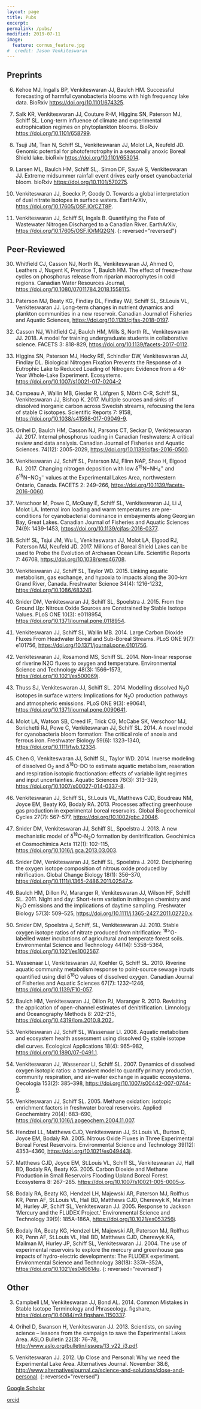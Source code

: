```yaml
---
layout: page
title: Pubs
excerpt:
permalink: /pubs/
modified: 2019-07-11
image:
  feature: cornus_feature.jpg
#  credit: Jason Venkiteswaran
---
```



## Preprints

6.	Kehoe MJ, Ingalls BP, Venkiteswaran JJ, Baulch HM. Successful forecasting of harmful cyanobacteria blooms with high frequency lake data. BioRxiv <https://doi.org/10.1101/674325>.
5.	Salk KR, Venkiteswaran JJ, Couture R-M, Higgins SN, Paterson MJ, Schiff SL. Long-term influence of climate and experimental eutrophication regimes on phytoplankton blooms. BioRxiv <https://doi.org/10.1101/658799>.
4.	Tsuji JM, Tran N, Schiff SL, Venkiteswaran JJ, Molot LA, Neufeld JD. Genomic potential for photoferrotrophy in a seasonally anoxic Boreal Shield lake. bioRxiv <https://doi.org/10.1101/653014>.
3.	Larsen ML, Baulch HM, Schiff SL,. Simon DF, Sauvé S, Venkiteswaran JJ. Extreme midsummer rainfall event drives early onset cyanobacterial bloom. bioRxiv <https://doi.org/10.1101/570275>.

2.	Venkiteswaran JJ, Boeckx P, Goody D. Towards a global interpretation of dual nitrate isotopes in surface waters. EarthArXiv, <https://doi.org/10.17605/OSF.IO/CZT8P>.

1.	Venkiteswaran JJ, Schiff Sl, Ingals B. Quantifying the Fate of Wastewater Nitrogen Discharged to a Canadian River. EarthArXiv, <https://doi.org/10.17605/OSF.IO/MQ2GN>.
{: reversed="reversed"}


## Peer-Reviewed

30. Whitfield CJ, Casson NJ, North RL, Venkiteswaran JJ, Ahmed O, Leathers J, Nugent K, Prentice T, Baulch HM. The effect of freeze-thaw cycles on phosphorus release from riparian macrophytes in cold regions. Canadian Water Resources Journal, <https://doi.org/10.1080/07011784.2018.1558115>.

29.	Paterson MJ, Beaty KG, Findlay DL, Findlay WJ, Schiff SL, St.Louis VL, Venkiteswaran JJ. Long-term changes in nutrient dynamics and plankton communities in a new reservoir. Canadian Journal of Fisheries and Aquatic Sciences, <https://doi.org/10.1139/cjfas-2018-0197>.

28.	Casson NJ, Whitfield CJ, Baulch HM, Mills S, North RL, Venkiteswaran JJ. 2018. A model for training undergraduate students in collaborative science. FACETS 3: 818-829, <https://doi.org/10.1139/facets-2017-0112>.

27.	Higgins SN, Paterson MJ, Hecky RE, Schindler DW, Venkiteswaran JJ, Findlay DL. Biological Nitrogen Fixation Prevents the Response of a Eutrophic Lake to Reduced Loading of Nitrogen: Evidence from a 46-Year Whole-Lake Experiment. Ecosystems. <https://doi.org/10.1007/s10021-017-0204-2>

26.	Campeau A, Wallin MB, Giesler R, Löfgren S, Mörth C-R, Schiff SL, Venkiteswaran JJ, Bishop K. 2017. Multiple sources and sinks of dissolved inorganic carbon across Swedish streams, refocusing the lens of stable C isotopes. Scientific Reports 7: 9158, <https://doi.org/10.1038/s41598-017-09049-9>.

25.	Orihel D, Baulch HM, Casson NJ, Parsons CT, Seckar D, Venkiteswaran JJ. 2017. Internal phosphorus loading in Canadian freshwaters: A critical review and data analysis. Canadian Journal of Fisheries and Aquatic Sciences. 74(12): 2005-2029, <https://doi.org/10.1139/cjfas-2016-0500>.

24.	Venkiteswaran JJ, Schiff SL, Paterson MJ, Flinn NAP, Shao H, Elgood RJ. 2017. Changing nitrogen deposition with low δ<sup>15</sup>N−NH<sub>4</sub><sup>+</sup> and δ<sup>15</sup>N−NO<sub>3</sub><sup>−</sup> values at the Experimental Lakes Area, northwestern Ontario, Canada. FACETS 2: 249–266, <https://doi.org/10.1139/facets-2016-0060>.

23.	Verschoor M, Powe C, McQuay E, Schiff SL, Venkiteswaran JJ, Li J, Molot LA. Internal iron loading and warm temperatures are pre-conditions for cyanobacterial dominance in embayments along Georgian Bay, Great Lakes. Canadian Journal of Fisheries and Aquatic Sciences 74(9): 1439-1453, <https://doi.org/10.1139/cjfas-2016-0377>.

22.	Schiff SL, Tsjui JM, Wu L, Venkiteswaran JJ, Molot LA, Elgood RJ, Paterson MJ, Neufeld JD. 2017. Millions of Boreal Shield Lakes can be used to Probe the Evolution of Archaean Ocean Life. Scientific Reports 7: 46708, <https://doi.org/10.1038/srep46708>.

21.	Venkiteswaran JJ, Schiff SL, Taylor WD. 2015. Linking aquatic metabolism, gas exchange, and hypoxia to impacts along the 300-km Grand River, Canada. Freshwater Science 34(4): 1216-1232, <https://doi.org/10.1086/683241>.

20.	Snider DM, Venkiteswaran JJ, Schiff SL, Spoelstra J. 2015. From the Ground Up: Nitrous Oxide Sources are Constrained by Stable Isotope Values. PLoS ONE 10(3): e0118954, <https://doi.org/10.1371/journal.pone.0118954>.

19.	Venkiteswaran JJ, Schiff SL, Wallin MB. 2014. Large Carbon Dioxide Fluxes From Headwater Boreal and Sub-Boreal Streams. PLoS ONE 9(7): e101756, <https://doi.org/10.1371/journal.pone.0101756>.

18.	Venkiteswaran JJ, Rosamond MS, Schiff SL. 2014. Non-linear response of riverine N2O fluxes to oxygen and temperature. Environmental Science and Technology 48(3): 1566–1573, <https://doi.org/10.1021/es500069j>.

17.	Thuss SJ, Venkiteswaran JJ, Schiff SL. 2014. Modelling dissolved N<sub>2</sub>O isotopes in surface waters: Implications for N<sub>2</sub>O production pathways and atmospheric emissions. PLoS ONE 9(3): e90641, <https://doi.org/10.1371/journal.pone.0090641>.

16.	Molot LA, Watson SB, Creed IF, Trick CG, McCabe SK, Verschoor MJ, Sorichetti RJ, Powe C, Venkiteswaran JJ, Schiff SL. 2014. A novel model for cyanobacteria bloom formation: The critical role of anoxia and ferrous iron. Freshwater Biology 59(6): 1323–1340, <https://doi.org/10.1111/fwb.12334>.

15.	Chen G, Venkiteswaran JJ, Schiff SL, Taylor WD. 2014. Inverse modeling of dissolved O<sub>2</sub> and δ<sup>18</sup>O-DO to estimate aquatic metabolism, reaeration and respiration isotopic fractionation: effects of variable light regimes and input uncertainties. Aquatic Sciences 76(3): 313–329, <https://doi.org/10.1007/s00027-014-0337-8>.

14.	Venkiteswaran JJ, Schiff SL, St.Louis VL, Matthews CJD, Boudreau NM, Joyce EM, Beaty KG, Bodaly RA. 2013. Processes affecting greenhouse gas production in experimental boreal reservoirs. Global Biogeochemical Cycles 27(7): 567–577, <https://doi.org/10.1002/gbc.20046>.

13.	Snider DM, Venkiteswaran JJ, Schiff SL, Spoelstra J. 2013. A new mechanistic model of δ<sup>18</sup>O-N<sub>2</sub>O formation by denitrification. Geochimica et Cosmochimica Acta 112(1): 102–115, <https://doi.org/10.1016/j.gca.2013.03.003>.

12.	Snider DM, Venkiteswaran JJ, Schiff SL, Spoelstra J. 2012. Deciphering the oxygen isotope composition of nitrous oxide produced by nitrification. Global Change Biology 18(1): 356–370, <https://doi.org/10.1111/j.1365-2486.2011.02547.x>.

11.	Baulch HM, Dillon PJ, Maranger R, Venkiteswaran JJ, Wilson HF, Schiff SL. 2011. Night and day: Short-term variation in nitrogen chemistry and N<sub>2</sub>O emissions and the implications of daytime sampling. Freshwater Biology 57(3): 509–525, <https://doi.org/10.1111/j.1365-2427.2011.02720.x>.

10.	Snider DM, Spoelstra J, Schiff, SL, Venkiteswaran JJ. 2010. Stable oxygen isotope ratios of nitrate produced from nitrification: <sup>18></sup>O-labelled water incubations of agricultural and temperate forest soils. Environmental Science and Technology 44(14): 5358–5364, <https://doi.org/10.1021/es1002567>.

9.	Wassenaar LI, Venkiteswaran JJ, Koehler G, Schiff SL. 2010. Riverine aquatic community metabolism response to point-source sewage inputs quantified using diel δ<sup>18</sup>O values of dissolved oxygen. Canadian Journal of Fisheries and Aquatic Sciences 67(7): 1232–1246, <https://doi.org/10.1139/F10-057>.

8.	Baulch HM, Venkiteswaran JJ, Dillon PJ, Maranger R. 2010. Revisiting the application of open-channel estimates of denitrification. Limnology and  Oceanography Methods 8: 202–215, <https://doi.org/10.4319/lom.2010.8.202.>.

7.	Venkiteswaran JJ, Schiff SL, Wassenaar LI. 2008. Aquatic metabolism and ecosystem health assessment using dissolved O<sub>2</sub> stable isotope diel curves. Ecological Applications 18(4): 965–982, <https://doi.org/10.1890/07-0491.1>.

6.	Venkiteswaran JJ, Wassenaar LI, Schiff SL. 2007. Dynamics of dissolved oxygen isotopic ratios: a transient model to quantify primary production, community respiration, and air–water exchange in aquatic ecosystems. Oecologia 153(2): 385–398, <https://doi.org/10.1007/s00442-007-0744-9>.

5.	Venkiteswaran JJ, Schiff SL. 2005. Methane oxidation: isotopic enrichment factors in freshwater boreal reservoirs. Applied Geochemistry 20(4): 683–690, <https://doi.org/10.1016/j.apgeochem.2004.11.007>.

4.	Hendzel LL, Matthews CJD, Venkiteswaran JJ, St.Louis VL, Burton D, Joyce EM, Bodaly RA. 2005. Nitrous Oxide Fluxes in Three Experimental Boreal Forest Reservoirs. Environmental Science and Technology 39(12): 4353–4360, <https://doi.org/10.1021/es049443j>.

3.	Matthews CJD, Joyce EM, St.Louis VL, Schiff SL, Venkiteswaran JJ, Hall BD, Bodaly RA, Beaty KG. 2005. Carbon Dioxide and Methane Production in Small Reservoirs Flooding Upland Boreal Forest. Ecosystems 8: 267–285. <https://doi.org/10.1007/s10021-005-0005-x>.

2.	Bodaly RA, Beaty KG, Hendzel LH, Majewski AR, Paterson MJ, Rolfhus KR, Penn AF, St.Louis VL, Hall BD, Matthews CJD, Cherewyk K, Mailman M, Hurley JP, Schiff SL, Venkiteswaran JJ. 2005. Response to Jackson ‘Mercury and the FLUDEX Project.’ Environmental Science and Technology 39(9): 185A–186A, <https://doi.org/10.1021/es053256j>.

1.	Bodaly RA, Beaty KG, Hendzel LH, Majewski AR, Paterson MJ, Rolfhus KR, Penn AF, St.Louis VL, Hall BD, Matthews CJD, Cherewyk KA, Mailman M, Hurley JP, Schiff SL, Venkiteswaran JJ. 2004. The use of experimental reservoirs to explore the mercury and greenhouse gas impacts of hydro-electric developments: The FLUDEX experiment. Environmental Science and Technology 38(18): 337A–352A, <https://doi.org/10.1021/es040614u>.
{: reversed="reversed"}


## Other

3.	Campbell LM, Venkiteswaran JJ, Bond AL. 2014. Common Mistakes in Stable Isotope Terminology and Phraseology. figshare, <https://doi.org/10.6084/m9.figshare.1150337>.

2.	Orihel D, Swanson H, Venkiteswaran JJ. 2013. Scientists, on saving science – lessons from the campaign to save the Experimental Lakes Area. ASLO Bulletin 22(3): 76–78, <http://www.aslo.org/bulletin/issues/13_v22_i3.pdf>.

1.	Venkiteswaran JJ. 2012. Up Close and Personal: Why we need the Experimental Lake Area. Alternatives Journal. November 38.6, <http://www.alternativesjournal.ca/science-and-solutions/close-and-personal>.
{: reversed="reversed"}

[Google Scholar](https://scholar.google.ca/citations?user=4FQ_rQsAAAAJ)

[orcid](https://orcid.org/0000-0002-6574-7071)

